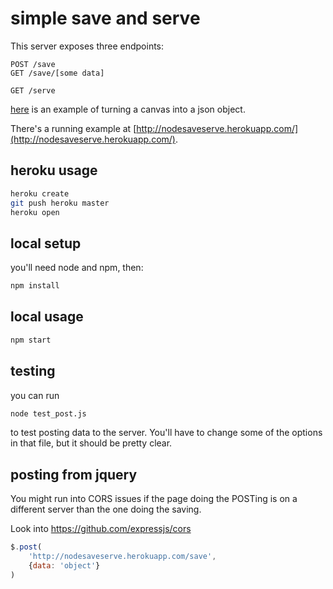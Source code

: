 # simple save and serve

This server exposes three endpoints:

```
POST /save
GET /save/[some data]

GET /serve
```

[here](http://stackoverflow.com/questions/21058707/how-to-convert-a-html5-canvas-image-to-a-json-object) is an example of turning a canvas into a json object.

There's a running example at [http://nodesaveserve.herokuapp.com/](http://nodesaveserve.herokuapp.com/).

## heroku usage

```bash
heroku create
git push heroku master
heroku open
```

## local setup

you'll need node and npm, then:

```bash
npm install
```

## local usage

```bash
npm start
```

## testing

you can run

```bash
node test_post.js
```

to test posting data to the server. You'll have to change some of the options in that file, but it should be pretty clear.

## posting from jquery

You might run into CORS issues if the page doing the POSTing is on a different server than the one doing the saving.

Look into https://github.com/expressjs/cors

```js
$.post(
    'http://nodesaveserve.herokuapp.com/save',
    {data: 'object'}
)
```
